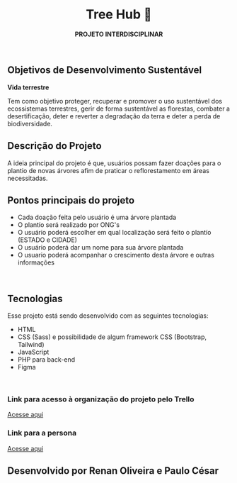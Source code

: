 <h1 align="center"> Tree Hub 🌳 </h1>

<p align="center">
  <b> PROJETO INTERDISCIPLINAR </b>
</p>

<br>

## Objetivos de Desenvolvimento Sustentável
<p>
  <b>Vida terrestre</b>
</p>

Tem como objetivo proteger, recuperar e promover o uso sustentável dos ecossistemas terrestres, gerir de forma sustentável as florestas, combater a desertificação, deter e reverter a degradação da terra e deter a perda de biodiversidade.

## Descrição do Projeto
<p>
  A ideia principal do projeto é que, usuários possam fazer doações para o plantio de novas árvores afim de praticar o reflorestamento em áreas necessitadas.
</p>

## Pontos principais do projeto
  - Cada doação feita pelo usuário é uma árvore plantada
  - O plantío será realizado por ONG's
  - O usuário poderá escolher em qual localização será feito o plantío (ESTADO e CIDADE)
  - O usuário poderá dar um nome para sua árvore plantada
  - O usuario poderá acompanhar o crescimento desta árvore e outras informações 

<br>

## Tecnologias

Esse projeto está sendo desenvolvido com as seguintes tecnologias:
- HTML
- CSS (Sass) e possibilidade de algum framework CSS (Bootstrap, Tailwind)
- JavaScript 
- PHP para back-end
- Figma
 
<br>

### Link para acesso à organização do projeto pelo Trello <br>
[Acesse aqui](https://trello.com/invite/b/6716e0c6a71cb474d3abfd7f/ATTI198fd7206b1856acd926f9d0bc4812bb0E9FFD67/three-hub-projeto-interdisciplinar)

### Link para a persona
[Acesse aqui](https://pt.semrush.com/persona/share/g9pP2i8C14kSn5S6fjJrp-7Qqa-KbrA3xw3NOI3e4hE/)


<h2> Desenvolvido por Renan Oliveira e Paulo César </h2>



